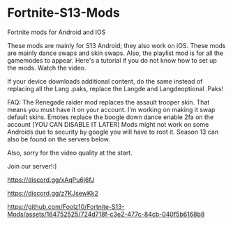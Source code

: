# Fortnite-S13-Mods
Fortnite mods for Android and IOS

These mods are mainly for S13 Android; they also work on iOS. These mods are mainly dance swaps and skin swaps. Also, the playlist mod is for all the gamemodes to appear. Here's a tutorial if you do not know how to set up the mods. Watch the video. 

If your device downloads additional content, do the same instead of replacing all the Lang .paks, replace the Langde and Langdeoptional .Paks!

FAQ:
The Renegade raider mod replaces the assault trooper skin. That means you must have it on your account. I'm working on making it swap default skins.
Emotes replace the boogie down dance enable 2fa on the account [YOU CAN DISABLE IT LATER]
Mods might not work on some Androids due to security by google you will have to root it.
Season 13 can also be found on the servers below.

Also, sorry for the video quality at the start.

Join our server!:]

https://discord.gg/xAqPu6j6fJ

https://discord.gg/z7KJsewKk2

https://github.com/Foolz10/Fortnite-S13-Mods/assets/164752525/724d718f-c3e2-477c-84cb-040f5b6168b8

